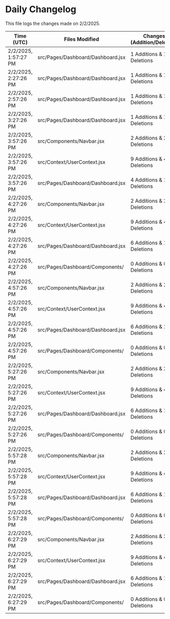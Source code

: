 # Daily Changelog

This file logs the changes made on 2/2/2025.

| Time (UTC)             | Files Modified                    | Changes (Addition/Deletion) |
|------------------------|-----------------------------------|-----------------------------|
| 2/2/2025, 1:57:27 PM | src/Pages/Dashboard/Dashboard.jsx | 1 Additions & 1 Deletions |
| 2/2/2025, 2:27:26 PM | src/Pages/Dashboard/Dashboard.jsx | 1 Additions & 1 Deletions|
| 2/2/2025, 2:57:26 PM | src/Pages/Dashboard/Dashboard.jsx | 1 Additions & 1 Deletions|
| 2/2/2025, 3:27:26 PM | src/Pages/Dashboard/Dashboard.jsx | 1 Additions & 1 Deletions|
| 2/2/2025, 3:57:26 PM | src/Components/Navbar.jsx | 2 Additions & 2 Deletions|
| 2/2/2025, 3:57:26 PM | src/Context/UserContext.jsx | 9 Additions & 4 Deletions|
| 2/2/2025, 3:57:26 PM | src/Pages/Dashboard/Dashboard.jsx | 4 Additions & 1 Deletions|
| 2/2/2025, 4:27:26 PM | src/Components/Navbar.jsx | 2 Additions & 2 Deletions|
| 2/2/2025, 4:27:26 PM | src/Context/UserContext.jsx | 9 Additions & 4 Deletions|
| 2/2/2025, 4:27:26 PM | src/Pages/Dashboard/Dashboard.jsx | 6 Additions & 1 Deletions|
| 2/2/2025, 4:27:26 PM | src/Pages/Dashboard/Components/ | 0 Additions & 0 Deletions|
| 2/2/2025, 4:57:26 PM | src/Components/Navbar.jsx | 2 Additions & 2 Deletions|
| 2/2/2025, 4:57:26 PM | src/Context/UserContext.jsx | 9 Additions & 4 Deletions|
| 2/2/2025, 4:57:26 PM | src/Pages/Dashboard/Dashboard.jsx | 6 Additions & 1 Deletions|
| 2/2/2025, 4:57:26 PM | src/Pages/Dashboard/Components/ | 0 Additions & 0 Deletions|
| 2/2/2025, 5:27:26 PM | src/Components/Navbar.jsx | 2 Additions & 2 Deletions|
| 2/2/2025, 5:27:26 PM | src/Context/UserContext.jsx | 9 Additions & 4 Deletions|
| 2/2/2025, 5:27:26 PM | src/Pages/Dashboard/Dashboard.jsx | 6 Additions & 1 Deletions|
| 2/2/2025, 5:27:26 PM | src/Pages/Dashboard/Components/ | 0 Additions & 0 Deletions|
| 2/2/2025, 5:57:28 PM | src/Components/Navbar.jsx | 2 Additions & 2 Deletions|
| 2/2/2025, 5:57:28 PM | src/Context/UserContext.jsx | 9 Additions & 4 Deletions|
| 2/2/2025, 5:57:28 PM | src/Pages/Dashboard/Dashboard.jsx | 6 Additions & 1 Deletions|
| 2/2/2025, 5:57:28 PM | src/Pages/Dashboard/Components/ | 0 Additions & 0 Deletions|
| 2/2/2025, 6:27:29 PM | src/Components/Navbar.jsx | 2 Additions & 2 Deletions|
| 2/2/2025, 6:27:29 PM | src/Context/UserContext.jsx | 9 Additions & 4 Deletions|
| 2/2/2025, 6:27:29 PM | src/Pages/Dashboard/Dashboard.jsx | 6 Additions & 1 Deletions|
| 2/2/2025, 6:27:29 PM | src/Pages/Dashboard/Components/ | 0 Additions & 0 Deletions|
